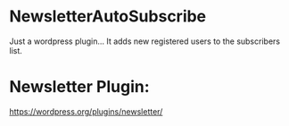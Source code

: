 # NewsletterAutoSubscribe
Just a wordpress plugin...
It adds new registered users to the subscribers list.

# Newsletter Plugin:
https://wordpress.org/plugins/newsletter/
